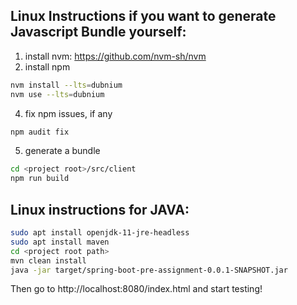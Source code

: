 ## Linux Instructions if you want to generate Javascript Bundle yourself:
1. install nvm: https://github.com/nvm-sh/nvm
3. install npm
```bash
nvm install --lts=dubnium
nvm use --lts=dubnium
```
4. fix npm issues, if any 
```bash
npm audit fix
```
5. generate a bundle
```bash
cd <project root>/src/client
npm run build
```

## Linux instructions for JAVA:
```bash
sudo apt install openjdk-11-jre-headless
sudo apt install maven
cd <project root path>
mvn clean install
java -jar target/spring-boot-pre-assignment-0.0.1-SNAPSHOT.jar
```
Then go to http://localhost:8080/index.html and start testing!